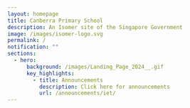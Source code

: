```yaml
---
layout: homepage
title: Canberra Primary School
description: An Isomer site of the Singapore Government
image: /images/isomer-logo.svg
permalink: /
notification: ""
sections:
  - hero:
      background: /images/Landing_Page_2024__.gif
      key_highlights:
        - title: Announcements
          description: Click here for announcements
          url: /announcements/iet/
---
```

